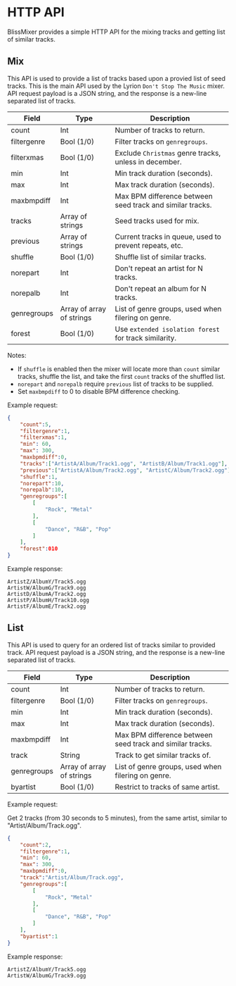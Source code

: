 # HTTP API

BlissMixer provides a simple HTTP API for the mixing tracks and getting list of similar tracks.

## Mix

This API is used to provide a list of tracks based upon a provied list of seed tracks. This is the main
API used by the Lyrion `Don't Stop The Music` mixer. API request payload is a JSON string, and the
response is a new-line separated list of tracks.

| Field       | Type                      | Description                                               |
| ----------- | ------------------------- | ----------------------------------------------------------|
| count       | Int                       | Number of tracks to return.                               |
| filtergenre | Bool (1/0)                | Filter tracks on `genregroups`.                           |
| filterxmas  | Bool (1/0)                | Exclude `Christmas` genre tracks, unless in december.     |
| min         | Int                       | Min track duration (seconds).                             |
| max         | Int                       | Max track duration (seconds).                             |
| maxbmpdiff  | Int                       | Max BPM difference between seed track and similar tracks. |
| tracks      | Array of strings          | Seed tracks used for mix.                                 |
| previous    | Array of strings          | Current tracks in queue, used to prevent repeats, etc.    |
| shuffle     | Bool (1/0)                | Shuffle list of similar tracks.                           |
| norepart    | Int                       | Don't repeat an artist for N tracks.                      |
| norepalb    | Int                       | Don't repeat an album for N tracks.                       |
| genregroups | Array of array of strings | List of genre groups, used when filering on genre.        |
| forest      | Bool (1/0)                | Use `extended isolation forest` for track similarity.     |


Notes:
* If `shuffle` is enabled then the mixer will locate more than `count` similar tracks, shuffle the list, and take the first `count` tracks of the shuffled list.
* `norepart` and `norepalb` require `previous` list of tracks to be supplied.
* Set `maxbmpdiff` to 0 to disable BPM difference checking.


Example request:
```json
{
    "count":5,
    "filtergenre":1,
    "filterxmas":1,
    "min": 60,
    "max": 300,
    "maxbpmdiff":0,
    "tracks":["ArtistA/Album/Track1.ogg", "ArtistB/Album/Track1.ogg"],
    "previous":["ArtistA/Album/Track2.ogg", "ArtistC/Album/Track2.ogg"],
    "shuffle":1,
    "norepart":10,
    "norepalb":10,
    "genregroups":[
        [
            "Rock", "Metal"
        ],
        [
            "Dance", "R&B", "Pop"
        ]
    ],
    "forest":010
}
```

Example response:

```text
ArtistZ/AlbumY/Track5.ogg
ArtistW/AlbumG/Track9.ogg
ArtistD/AlbumA/Track2.ogg
ArtistP/AlbumH/Track10.ogg
ArtistF/AlbumE/Track2.ogg
```

## List

This API is used to query for an ordered list of tracks similar to provided track. API request payload
is a JSON string, and the response is a new-line separated list of tracks.

| Field       | Type                      | Description                                               |
| ----------- | ------------------------- | ----------------------------------------------------------|
| count       | Int                       | Number of tracks to return.                               |
| filtergenre | Bool (1/0)                | Filter tracks on `genregroups`.                           |
| min         | Int                       | Min track duration (seconds).                             |
| max         | Int                       | Max track duration (seconds).                             |
| maxbmpdiff  | Int                       | Max BPM difference between seed track and similar tracks. |
| track       | String                    | Track to get similar tracks of.                           |
| genregroups | Array of array of strings | List of genre groups, used when filering on genre.        |
| byartist    | Bool (1/0)                | Restrict to tracks of same artist.                        |


Example request:

Get 2 tracks (from 30 seconds to 5 minutes), from the same artist, similar to "Artist/Album/Track.ogg".

```json
{
    "count":2,
    "filtergenre":1,
    "min": 60,
    "max": 300,
    "maxbpmdiff":0,
    "track":"Artist/Album/Track.ogg",
    "genregroups":[
        [
            "Rock", "Metal"
        ],
        [
            "Dance", "R&B", "Pop"
        ]
    ],
    "byartist":1
}
```

Example response:

```text
ArtistZ/AlbumY/Track5.ogg
ArtistW/AlbumG/Track9.ogg
```